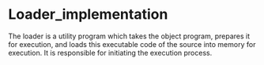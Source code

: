 # Loader_implementation
The loader is a utility program which takes the object program, prepares it for execution, and loads this executable code of the source into memory for execution. It is responsible for initiating the execution process.
